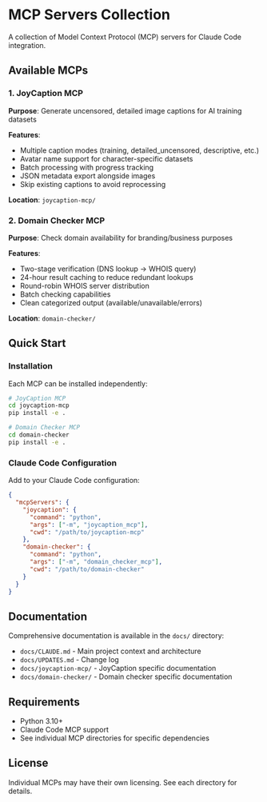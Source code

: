 # MCP Servers Collection

A collection of Model Context Protocol (MCP) servers for Claude Code integration.

## Available MCPs

### 1. JoyCaption MCP
**Purpose**: Generate uncensored, detailed image captions for AI training datasets

**Features**:
- Multiple caption modes (training, detailed_uncensored, descriptive, etc.)
- Avatar name support for character-specific datasets
- Batch processing with progress tracking
- JSON metadata export alongside images
- Skip existing captions to avoid reprocessing

**Location**: `joycaption-mcp/`

### 2. Domain Checker MCP
**Purpose**: Check domain availability for branding/business purposes

**Features**:
- Two-stage verification (DNS lookup → WHOIS query)
- 24-hour result caching to reduce redundant lookups
- Round-robin WHOIS server distribution
- Batch checking capabilities
- Clean categorized output (available/unavailable/errors)

**Location**: `domain-checker/`

## Quick Start

### Installation
Each MCP can be installed independently:

```bash
# JoyCaption MCP
cd joycaption-mcp
pip install -e .

# Domain Checker MCP  
cd domain-checker
pip install -e .
```

### Claude Code Configuration
Add to your Claude Code configuration:

```json
{
  "mcpServers": {
    "joycaption": {
      "command": "python",
      "args": ["-m", "joycaption_mcp"],
      "cwd": "/path/to/joycaption-mcp"
    },
    "domain-checker": {
      "command": "python", 
      "args": ["-m", "domain_checker_mcp"],
      "cwd": "/path/to/domain-checker"
    }
  }
}
```

## Documentation

Comprehensive documentation is available in the `docs/` directory:
- `docs/CLAUDE.md` - Main project context and architecture
- `docs/UPDATES.md` - Change log
- `docs/joycaption-mcp/` - JoyCaption specific documentation
- `docs/domain-checker/` - Domain checker specific documentation

## Requirements

- Python 3.10+
- Claude Code MCP support
- See individual MCP directories for specific dependencies

## License

Individual MCPs may have their own licensing. See each directory for details.